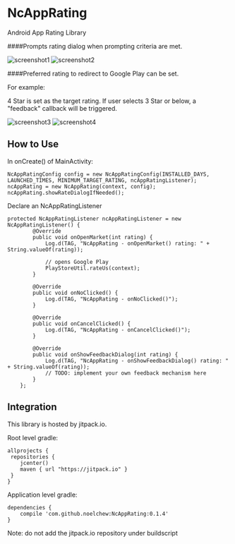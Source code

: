 # NcAppRating
Android App Rating Library

####Prompts rating dialog when prompting criteria are met.

![screenshot1](https://github.com/NoelChew/NcAppRating/blob/master/screenshot_1.png)
![screenshot2](https://github.com/NoelChew/NcAppRating/blob/master/screenshot_2.png)


####Preferred rating to redirect to Google Play can be set.

For example:

4 Star is set as the target rating. If user selects 3 Star or below,  a "feedback" callback will be triggered.

![screenshot3](https://github.com/NoelChew/NcAppRating/blob/master/screenshot_3.png)
![screenshot4](https://github.com/NoelChew/NcAppRating/blob/master/screenshot_4.png)


## How to Use
In onCreate() of MainActivity:
```
NcAppRatingConfig config = new NcAppRatingConfig(INSTALLED_DAYS, LAUNCHED_TIMES, MINIMUM_TARGET_RATING, ncAppRatingListener);
ncAppRating = new NcAppRating(context, config);
ncAppRating.showRateDialogIfNeeded();
```

Declare an NcAppRatingListener

```
protected NcAppRatingListener ncAppRatingListener = new NcAppRatingListener() {
        @Override
        public void onOpenMarket(int rating) {
            Log.d(TAG, "NcAppRating - onOpenMarket() rating: " + String.valueOf(rating));
            
            // opens Google Play
            PlayStoreUtil.rateUs(context);
        }

        @Override
        public void onNoClicked() {
            Log.d(TAG, "NcAppRating - onNoClicked()");
        }

        @Override
        public void onCancelClicked() {
            Log.d(TAG, "NcAppRating - onCancelClicked()");
        }

        @Override
        public void onShowFeedbackDialog(int rating) {
            Log.d(TAG, "NcAppRating - onShowFeedbackDialog() rating: " + String.valueOf(rating));
            // TODO: implement your own feedback mechanism here
        }
    };
```

## Integration
This library is hosted by jitpack.io.

Root level gradle:
```
allprojects {
 repositories {
    jcenter()
    maven { url "https://jitpack.io" }
 }
}
```

Application level gradle:
```
dependencies {
    compile 'com.github.noelchew:NcAppRating:0.1.4'
}
```
Note: do not add the jitpack.io repository under buildscript
